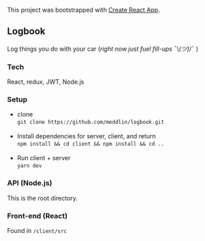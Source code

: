 This project was bootstrapped with [Create React App](https://github.com/facebook/create-react-app).

## Logbook

Log things you do with your car (*right now just fuel fill-ups* ¯\\_(ツ)_/¯ )

### Tech

React, redux, JWT, Node.js

### Setup

- clone <br />
	```git clone https://github.com/meddlin/logbook.git``` <br /><br />
- Install dependencies for server, client, and return <br />
	```npm install && cd client && npm install && cd ..``` <br /><br />
- Run client + server <br />
	`yarn dev`

### API (Node.js)

This is the root directory.

### Front-end (React)

Found in `/client/src`